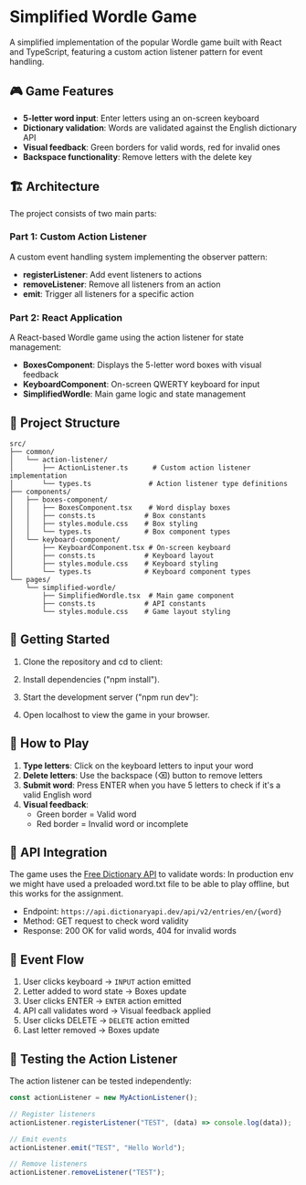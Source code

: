 # Simplified Wordle Game

A simplified implementation of the popular Wordle game built with React and TypeScript, featuring a custom action listener pattern for event handling.

## 🎮 Game Features

- **5-letter word input**: Enter letters using an on-screen keyboard
- **Dictionary validation**: Words are validated against the English dictionary API
- **Visual feedback**: Green borders for valid words, red for invalid ones
- **Backspace functionality**: Remove letters with the delete key

## 🏗️ Architecture

The project consists of two main parts:

### Part 1: Custom Action Listener

A custom event handling system implementing the observer pattern:

- **registerListener**: Add event listeners to actions
- **removeListener**: Remove all listeners from an action
- **emit**: Trigger all listeners for a specific action

### Part 2: React Application

A React-based Wordle game using the action listener for state management:

- **BoxesComponent**: Displays the 5-letter word boxes with visual feedback
- **KeyboardComponent**: On-screen QWERTY keyboard for input
- **SimplifiedWordle**: Main game logic and state management

## 📁 Project Structure

```
src/
├── common/
│   └── action-listener/
│       ├── ActionListener.ts      # Custom action listener implementation
│       └── types.ts              # Action listener type definitions
├── components/
│   ├── boxes-component/
│   │   ├── BoxesComponent.tsx    # Word display boxes
│   │   ├── consts.ts            # Box constants
│   │   ├── styles.module.css    # Box styling
│   │   └── types.ts             # Box component types
│   └── keyboard-component/
│       ├── KeyboardComponent.tsx # On-screen keyboard
│       ├── consts.ts            # Keyboard layout
│       ├── styles.module.css    # Keyboard styling
│       └── types.ts             # Keyboard component types
└── pages/
    └── simplified-wordle/
        ├── SimplifiedWordle.tsx  # Main game component
        ├── consts.ts            # API constants
        └── styles.module.css    # Game layout styling
```

## 🚀 Getting Started

1. Clone the repository and cd to client:

2. Install dependencies ("npm install").

3. Start the development server ("npm run dev"):

4. Open localhost to view the game in your browser.

## 🎯 How to Play

1. **Type letters**: Click on the keyboard letters to input your word
2. **Delete letters**: Use the backspace (⌫) button to remove letters
3. **Submit word**: Press ENTER when you have 5 letters to check if it's a valid English word
4. **Visual feedback**:
   - Green border = Valid word
   - Red border = Invalid word or incomplete

## 🔧 API Integration

The game uses the [Free Dictionary API](https://dictionaryapi.dev/) to validate words:
In production env we might have used a preloaded word.txt file to be able to play offline, but this works for the assignment.

- Endpoint: `https://api.dictionaryapi.dev/api/v2/entries/en/{word}`
- Method: GET request to check word validity
- Response: 200 OK for valid words, 404 for invalid words

## 🔄 Event Flow

1. User clicks keyboard → `INPUT` action emitted
2. Letter added to word state → Boxes update
3. User clicks ENTER → `ENTER` action emitted
4. API call validates word → Visual feedback applied
5. User clicks DELETE → `DELETE` action emitted
6. Last letter removed → Boxes update

## 🧪 Testing the Action Listener

The action listener can be tested independently:

```javascript
const actionListener = new MyActionListener();

// Register listeners
actionListener.registerListener("TEST", (data) => console.log(data));

// Emit events
actionListener.emit("TEST", "Hello World");

// Remove listeners
actionListener.removeListener("TEST");
```
